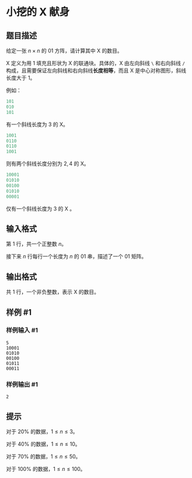 # 小挖的 X 献身

## 题目描述

给定一张 $n\times  n$ 的 $01$ 方阵，请计算其中 X 的数目。

X 定义为用 $1$ 填充且形状为 X 的联通块。具体的，X 由左向斜线 `\` 和右向斜线 `/` 构成，且需要保证左向斜线和右向斜线**长度相等**，而且 X 是中心对称图形，斜线长度大于 1。

例如：

```cpp
101
010
101
```
有一个斜线长度为 $3$ 的 X。

```cpp
1001
0110
0110
1001
````

则有两个斜线长度分别为 $2,4$ 的 X。

```cpp
10001
01010
00100
01010
00001
```

仅有一个斜线长度为 $3$ 的 X 。

## 输入格式

第 $1$ 行，共一个正整数 $n$。

接下来 $n$ 行每行一个长度为 $n$ 的 $01$ 串，描述了一个 $01$ 矩阵。

## 输出格式

共 $1$ 行，一个非负整数，表示 X 的数目。

## 样例 #1

### 样例输入 #1
```
5
10001
01010
00100
01011
00011
```

### 样例输出 #1

```
2
```

## 提示

对于 $20\%$ 的数据，$1\leq n\leq 3$。

对于 $40\%$ 的数据，$1\leq n\leq 10$。

对于 $70\%$ 的数据，$1\leq n\leq 50$。

对于 $100\%$ 的数据，$1\leq n\leq 100$。

